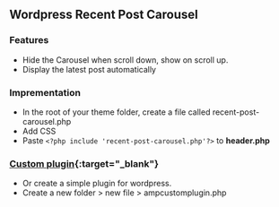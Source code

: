 ## Wordpress Recent Post Carousel 
### Features
* Hide the Carousel when scroll down, show on scroll up. 
* Display the latest post automatically 

### Imprementation
* In the root of your theme folder, create a file called recent-post-carousel.php 
* Add CSS 
* Paste ```<?php include 'recent-post-carousel.php'?>``` to **header.php**

### [Custom plugin](https://www.wpbeaverbuilder.com/creating-wordpress-plugin-easier-think){:target="_blank"}
* Or create a simple plugin for wordpress.
* Create a new folder > new file > ampcustomplugin.php  

